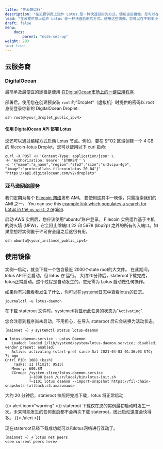 ```yaml
---
title: "在云端运行"
description: "在云提供商上运作 Lotus 是一种快速启用的方式。使用这些镜像，您可以在不到半小时的时间内启动并运作一个完全同步的节点而无需在本地机器上编译 Lotus。"
lead: "在云提供商上运作 Lotus 是一种快速启用的方式。使用这些镜像，您可以在不到半小时的时间内启动并运作一个完全同步的节点而无需在本地机器上编译 Lotus。"
draft: false
menu:
    docs:
        parent: "node-set-up"
weight: 293
toc: true
---
```


## 云服务商

### DigitalOcean

最简单及最便宜的途径是使用 [在DigitalOcean市场上的一键应用程序](https://marketplace.digitalocean.com/apps/filecoin-lotus).

部署后，使用您在创建预安装 `root`  的“Droplet”（虚拟机）时提供的密码以 root 身份登录你新的 DigitalOcean Droplet:

```shell
ssh root@<your_droplet_public_ipv4>
```

#### 使用 DigitalOcean API 部署 Lotus

您还可以通过编程方式启动 Lotus 节点。例如，要在 SFO2 区域创建一个 4 GB 的 filecoin-lotus Droplet，您可以使用以下 curl 指命:

```shell
curl -X POST -H 'Content-Type: application/json' \
-H 'Authorization: Bearer '$TOKEN'' \
-d '{"name":"a_name","region":"sfo2","size":"s-2vcpu-4gb",
"image":"protocollabs-filecoinlotus-20-04"}'  "https://api.digitalocean.com/v2/droplets"
```

### 亚马逊网络服务

我们定期为每个 [Filecoin 网络](https://network.filecoin.io/)发布 AMI。 要使用这其中一映像，只需搜索我们的 AMI 之一。 You can use this [example link which populates a search for Lotus in the `us-west-2` region](https://us-west-2.console.aws.amazon.com/ec2/v2/home?region=us-west-2#Images:visibility=public-images;search=lotus-mainnet;ownerAlias=657871693752;sort=name).

启动 AWS 实例后，您应该使用“ubuntu”账户登录。 Filecoin 实例运作基于主机的防火墙 (UFW)，它会阻止除端口 22 和 5678 (libp2p) 之外的所有传入端口。如果您想将实例置于许可安全组之后这很有用。

```shell
ssh ubuntu@<your_instance_public_ipv4>
```

## 使用镜像

实例一启动，就会下载一个包含最近 2000个state root的大文件。 在此期间，lotus API不会启动，但 lotus _在_ 运行。 大约20分钟后，stateroot下载完成，lotus正常启动。这个过程是自动发生的。您无需为 Lotus 启动做任何操作。

如果你有兴趣看看发生了什么，你可以在systemd日志中查看lotus的日志。

```shell
journalctl -u lotus-daemon
```

在下载 stateroot 文件时，systemctl将显示此任务的状态为"`Activating`".

您会注意到程序尚未启动。不用担心，在导入 stateroot 后它会转换为活动状态。

```shell
[mainnet ~] ⨎ systemctl status lotus-daemon

● lotus-daemon.service - Lotus Daemon
   Loaded: loaded (/lib/systemd/system/lotus-daemon.service; disabled; vendor preset: enabled)
   Active: activating (start-pre) since Sat 2021-04-03 01:36:03 UTC; 7s ago
Cntrl PID: 1088 (bash)
    Tasks: 11 (limit: 9513)
   Memory: 600.8M
   CGroup: /system.slice/lotus-daemon.service
           ├─1088 bash /usr/local/bin/lotus-init.sh
           └─1101 lotus daemon --import-snapshot https://fil-chain-snapshots-fallback.s3.amazonaws>
```

大约 20 分钟后，stateroot 快照将完成下载，lotus 将正常启动

{{< alert icon="warning" >}}
stateroot 下载仅在您的实例最初启动时发生一次。未来可能发生的任何重启都不会再次下载 stateroot，因此启动速度会快得多。
{{< /alert >}}

现在stateroot已经下载成功就可以和lotus网络进行互动了。

```shell
[mainnet ~] ⨎ lotus net peers
<see current peers here>
```

